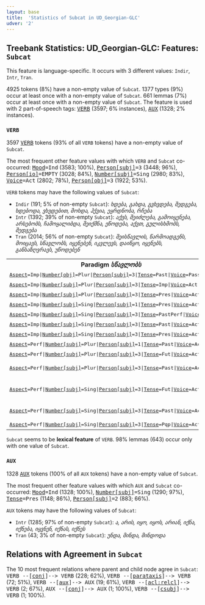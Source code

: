 ```yaml
---
layout: base
title:  'Statistics of Subcat in UD_Georgian-GLC'
udver: '2'
---
```


## Treebank Statistics: UD_Georgian-GLC: Features: `Subcat`

This feature is language-specific.
It occurs with 3 different values: `Indir`, `Intr`, `Tran`.

4925 tokens (8%) have a non-empty value of `Subcat`.
1377 types (9%) occur at least once with a non-empty value of `Subcat`.
661 lemmas (7%) occur at least once with a non-empty value of `Subcat`.
The feature is used with 2 part-of-speech tags: <tt><a href="ka_glc-pos-VERB.html">VERB</a></tt> (3597; 6% instances), <tt><a href="ka_glc-pos-AUX.html">AUX</a></tt> (1328; 2% instances).

### `VERB`

3597 <tt><a href="ka_glc-pos-VERB.html">VERB</a></tt> tokens (93% of all `VERB` tokens) have a non-empty value of `Subcat`.

The most frequent other feature values with which `VERB` and `Subcat` co-occurred: <tt><a href="ka_glc-feat-Mood.html">Mood</a></tt><tt>=Ind</tt> (3583; 100%), <tt><a href="ka_glc-feat-Person-subj.html">Person[subj]</a></tt><tt>=3</tt> (3448; 96%), <tt><a href="ka_glc-feat-Person-io.html">Person[io]</a></tt><tt>=EMPTY</tt> (3028; 84%), <tt><a href="ka_glc-feat-Number-subj.html">Number[subj]</a></tt><tt>=Sing</tt> (2980; 83%), <tt><a href="ka_glc-feat-Voice.html">Voice</a></tt><tt>=Act</tt> (2802; 78%), <tt><a href="ka_glc-feat-Person-obj.html">Person[obj]</a></tt><tt>=3</tt> (1922; 53%).

`VERB` tokens may have the following values of `Subcat`:

* `Indir` (191; 5% of non-empty `Subcat`): <em>ხდება, გახდა, გვხვდება, შედგება, ხდებოდა, ვხვდებით, მოხდა, ჰქვია, ეყრდნობა, რჩება</em>
* `Intr` (1392; 39% of non-empty `Subcat`): <em>აქვს, შეიძლება, გამოიყენება, არსებობს, ჩამოყალიბდა, შეიქმნა, ეწოდება, აქვთ, გულისხმობს, შედგება</em>
* `Tran` (2014; 56% of non-empty `Subcat`): <em>შეისწავლის, წარმოადგენს, მოიცავს, სწავლობს, იყენებენ, იკვლევს, დაიწყო, იყენებს, განსაზღვრავს, უწოდებენ</em>

<table>
  <tr><th>Paradigm <i>სწავლობს</i></th><th><tt>Indir</tt></th><th><tt>Tran</tt></th></tr>
  <tr><td><tt><tt><a href="ka_glc-feat-Aspect.html">Aspect</a></tt><tt>=Imp</tt>|<tt><a href="ka_glc-feat-Number-obj.html">Number[obj]</a></tt><tt>=Plur</tt>|<tt><a href="ka_glc-feat-Person-subj.html">Person[subj]</a></tt><tt>=3</tt>|<tt><a href="ka_glc-feat-Tense.html">Tense</a></tt><tt>=Past</tt>|<tt><a href="ka_glc-feat-Voice.html">Voice</a></tt><tt>=Pass</tt></tt></td><td><em>ესწავლებინათ</em></td><td></td></tr>
  <tr><td><tt><tt><a href="ka_glc-feat-Aspect.html">Aspect</a></tt><tt>=Imp</tt>|<tt><a href="ka_glc-feat-Number-subj.html">Number[subj]</a></tt><tt>=Plur</tt>|<tt><a href="ka_glc-feat-Person-subj.html">Person[subj]</a></tt><tt>=3</tt>|<tt><a href="ka_glc-feat-Tense.html">Tense</a></tt><tt>=Imp</tt>|<tt><a href="ka_glc-feat-Voice.html">Voice</a></tt><tt>=Act</tt></tt></td><td></td><td><em>სწავლობდნენ</em></td></tr>
  <tr><td><tt><tt><a href="ka_glc-feat-Aspect.html">Aspect</a></tt><tt>=Imp</tt>|<tt><a href="ka_glc-feat-Number-subj.html">Number[subj]</a></tt><tt>=Plur</tt>|<tt><a href="ka_glc-feat-Person-subj.html">Person[subj]</a></tt><tt>=3</tt>|<tt><a href="ka_glc-feat-Tense.html">Tense</a></tt><tt>=Pres</tt>|<tt><a href="ka_glc-feat-Voice.html">Voice</a></tt><tt>=Act</tt></tt></td><td></td><td><em>სწავლობენ</em></td></tr>
  <tr><td><tt><tt><a href="ka_glc-feat-Aspect.html">Aspect</a></tt><tt>=Imp</tt>|<tt><a href="ka_glc-feat-Number-subj.html">Number[subj]</a></tt><tt>=Sing</tt>|<tt><a href="ka_glc-feat-Person-subj.html">Person[subj]</a></tt><tt>=1</tt>|<tt><a href="ka_glc-feat-Tense.html">Tense</a></tt><tt>=Pres</tt>|<tt><a href="ka_glc-feat-Voice.html">Voice</a></tt><tt>=Act</tt></tt></td><td></td><td><em>ვსწავლობ</em></td></tr>
  <tr><td><tt><tt><a href="ka_glc-feat-Aspect.html">Aspect</a></tt><tt>=Imp</tt>|<tt><a href="ka_glc-feat-Number-subj.html">Number[subj]</a></tt><tt>=Sing</tt>|<tt><a href="ka_glc-feat-Person-subj.html">Person[subj]</a></tt><tt>=3</tt>|<tt><a href="ka_glc-feat-Tense.html">Tense</a></tt><tt>=PastPerf</tt>|<tt><a href="ka_glc-feat-Voice.html">Voice</a></tt><tt>=Act</tt></tt></td><td></td><td><em>უსწავლია</em></td></tr>
  <tr><td><tt><tt><a href="ka_glc-feat-Aspect.html">Aspect</a></tt><tt>=Imp</tt>|<tt><a href="ka_glc-feat-Number-subj.html">Number[subj]</a></tt><tt>=Sing</tt>|<tt><a href="ka_glc-feat-Person-subj.html">Person[subj]</a></tt><tt>=3</tt>|<tt><a href="ka_glc-feat-Tense.html">Tense</a></tt><tt>=Past</tt>|<tt><a href="ka_glc-feat-Voice.html">Voice</a></tt><tt>=Act</tt></tt></td><td></td><td><em>ისწავლა</em></td></tr>
  <tr><td><tt><tt><a href="ka_glc-feat-Aspect.html">Aspect</a></tt><tt>=Imp</tt>|<tt><a href="ka_glc-feat-Number-subj.html">Number[subj]</a></tt><tt>=Sing</tt>|<tt><a href="ka_glc-feat-Person-subj.html">Person[subj]</a></tt><tt>=3</tt>|<tt><a href="ka_glc-feat-Tense.html">Tense</a></tt><tt>=Pres</tt>|<tt><a href="ka_glc-feat-Voice.html">Voice</a></tt><tt>=Act</tt></tt></td><td></td><td><em>სწავლობს</em></td></tr>
  <tr><td><tt><tt><a href="ka_glc-feat-Aspect.html">Aspect</a></tt><tt>=Perf</tt>|<tt><a href="ka_glc-feat-Number-subj.html">Number[subj]</a></tt><tt>=Plur</tt>|<tt><a href="ka_glc-feat-Person-subj.html">Person[subj]</a></tt><tt>=1</tt>|<tt><a href="ka_glc-feat-Tense.html">Tense</a></tt><tt>=Past</tt>|<tt><a href="ka_glc-feat-Voice.html">Voice</a></tt><tt>=Act</tt></tt></td><td></td><td><em>შევისწავლოთ</em></td></tr>
  <tr><td><tt><tt><a href="ka_glc-feat-Aspect.html">Aspect</a></tt><tt>=Perf</tt>|<tt><a href="ka_glc-feat-Number-subj.html">Number[subj]</a></tt><tt>=Plur</tt>|<tt><a href="ka_glc-feat-Person-subj.html">Person[subj]</a></tt><tt>=3</tt>|<tt><a href="ka_glc-feat-Tense.html">Tense</a></tt><tt>=Fut</tt>|<tt><a href="ka_glc-feat-Voice.html">Voice</a></tt><tt>=Act</tt></tt></td><td></td><td><em>შეისწავლიან</em></td></tr>
  <tr><td><tt><tt><a href="ka_glc-feat-Aspect.html">Aspect</a></tt><tt>=Perf</tt>|<tt><a href="ka_glc-feat-Number-subj.html">Number[subj]</a></tt><tt>=Plur</tt>|<tt><a href="ka_glc-feat-Person-subj.html">Person[subj]</a></tt><tt>=3</tt>|<tt><a href="ka_glc-feat-Tense.html">Tense</a></tt><tt>=Past</tt>|<tt><a href="ka_glc-feat-Voice.html">Voice</a></tt><tt>=Act</tt></tt></td><td></td><td><em>შეისწავლონ, შეისწავლეს</em></td></tr>
  <tr><td><tt><tt><a href="ka_glc-feat-Aspect.html">Aspect</a></tt><tt>=Perf</tt>|<tt><a href="ka_glc-feat-Number-subj.html">Number[subj]</a></tt><tt>=Sing</tt>|<tt><a href="ka_glc-feat-Person-subj.html">Person[subj]</a></tt><tt>=3</tt>|<tt><a href="ka_glc-feat-Tense.html">Tense</a></tt><tt>=Fut</tt>|<tt><a href="ka_glc-feat-Voice.html">Voice</a></tt><tt>=Act</tt></tt></td><td></td><td><em>შეისწავლის, შეისწავლიდა, შესწავლის</em></td></tr>
  <tr><td><tt><tt><a href="ka_glc-feat-Aspect.html">Aspect</a></tt><tt>=Perf</tt>|<tt><a href="ka_glc-feat-Number-subj.html">Number[subj]</a></tt><tt>=Sing</tt>|<tt><a href="ka_glc-feat-Person-subj.html">Person[subj]</a></tt><tt>=3</tt>|<tt><a href="ka_glc-feat-Tense.html">Tense</a></tt><tt>=Past</tt>|<tt><a href="ka_glc-feat-Voice.html">Voice</a></tt><tt>=Act</tt></tt></td><td></td><td><em>შეისწავლა, შეისწავლოს</em></td></tr>
  <tr><td><tt><tt><a href="ka_glc-feat-Aspect.html">Aspect</a></tt><tt>=Perf</tt>|<tt><a href="ka_glc-feat-Number-subj.html">Number[subj]</a></tt><tt>=Sing</tt>|<tt><a href="ka_glc-feat-Person-subj.html">Person[subj]</a></tt><tt>=3</tt>|<tt><a href="ka_glc-feat-Tense.html">Tense</a></tt><tt>=Pqp</tt>|<tt><a href="ka_glc-feat-Voice.html">Voice</a></tt><tt>=Act</tt></tt></td><td></td><td><em>შეესწავლა</em></td></tr>
</table>

`Subcat` seems to be **lexical feature** of `VERB`. 98% lemmas (643) occur only with one value of `Subcat`.

### `AUX`

1328 <tt><a href="ka_glc-pos-AUX.html">AUX</a></tt> tokens (100% of all `AUX` tokens) have a non-empty value of `Subcat`.

The most frequent other feature values with which `AUX` and `Subcat` co-occurred: <tt><a href="ka_glc-feat-Mood.html">Mood</a></tt><tt>=Ind</tt> (1328; 100%), <tt><a href="ka_glc-feat-Number-subj.html">Number[subj]</a></tt><tt>=Sing</tt> (1290; 97%), <tt><a href="ka_glc-feat-Tense.html">Tense</a></tt><tt>=Pres</tt> (1148; 86%), <tt><a href="ka_glc-feat-Person-subj.html">Person[subj]</a></tt><tt>=2</tt> (883; 66%).

`AUX` tokens may have the following values of `Subcat`:

* `Intr` (1285; 97% of non-empty `Subcat`): <em>ა, არის, იყო, იყოს, არიან, იქნა, იქნება, იყვნენ, იქნას, იქნეს</em>
* `Tran` (43; 3% of non-empty `Subcat`): <em>უნდა, მინდა, მინდოდა</em>

## Relations with Agreement in `Subcat`

The 10 most frequent relations where parent and child node agree in `Subcat`:
<tt>VERB --[<tt><a href="ka_glc-dep-conj.html">conj</a></tt>]--> VERB</tt> (228; 62%),
<tt>VERB --[<tt><a href="ka_glc-dep-parataxis.html">parataxis</a></tt>]--> VERB</tt> (72; 51%),
<tt>VERB --[<tt><a href="ka_glc-dep-aux.html">aux</a></tt>]--> AUX</tt> (19; 61%),
<tt>VERB --[<tt><a href="ka_glc-dep-acl-relcl.html">acl:relcl</a></tt>]--> VERB</tt> (2; 67%),
<tt>AUX --[<tt><a href="ka_glc-dep-conj.html">conj</a></tt>]--> AUX</tt> (1; 100%),
<tt>VERB --[<tt><a href="ka_glc-dep-csubj.html">csubj</a></tt>]--> VERB</tt> (1; 100%).

